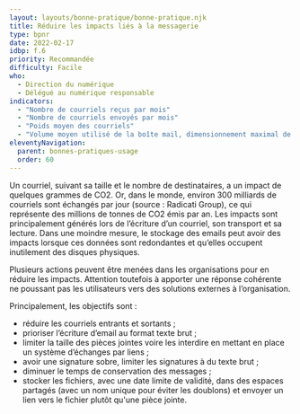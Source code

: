 ```yaml
---
layout: layouts/bonne-pratique/bonne-pratique.njk
title: Réduire les impacts liés à la messagerie
type: bpnr
date: 2022-02-17
idbp: f.6
priority: Recommandée
difficulty: Facile
who:
  - Direction du numérique
  - Délégué au numérique responsable
indicators:
  - "Nombre de courriels reçus par mois"
  - "Nombre de courriels envoyés par mois"
  - "Poids moyen des courriels"
  - "Volume moyen utilisé de la boîte mail, dimensionnement maximal de la boîte mail"
eleventyNavigation:
  parent: bonnes-pratiques-usage
  order: 60
---
```


Un courriel, suivant sa taille et le nombre de destinataires, a un impact de quelques grammes de CO2. Or, dans le monde, environ 300 milliards de courriels sont échangés par jour (source : Radicati Group), ce qui représente des millions de tonnes de CO2 émis par an. Les impacts sont principalement générés lors de l’écriture d’un courriel, son transport et sa lecture. Dans une moindre mesure, le stockage des emails peut avoir des impacts lorsque ces données sont redondantes et qu’elles occupent inutilement des disques physiques.

Plusieurs actions peuvent être menées dans les organisations pour en réduire les impacts. Attention toutefois à apporter une réponse cohérente ne poussant pas les utilisateurs vers des solutions externes à l’organisation.

Principalement, les objectifs sont :

* réduire les courriels entrants et sortants ;
* prioriser l’écriture d’email au format texte brut ;
* limiter la taille des pièces jointes voire les interdire en mettant en place un système d’échanges par liens ;
* avoir une signature sobre, limiter les signatures à du texte brut ;
* diminuer le temps de conservation des messages ;
* stocker les fichiers, avec une date limite de validité, dans des espaces partagés (avec un nom unique pour éviter les doublons) et envoyer un lien vers le fichier plutôt qu'une pièce jointe.
